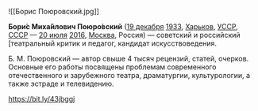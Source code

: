 ![[Борис Поюровский.jpg]]

**Бори́с Миха́йлович Поюро́вский** ([19 декабря](https://ru.wikipedia.org/wiki/19_%D0%B4%D0%B5%D0%BA%D0%B0%D0%B1%D1%80%D1%8F "19 декабря") [1933](https://ru.wikipedia.org/wiki/1933 "1933"), [Харьков](https://ru.wikipedia.org/wiki/%D0%A5%D0%B0%D1%80%D1%8C%D0%BA%D0%BE%D0%B2 "Харьков"), [УССР](https://ru.wikipedia.org/wiki/%D0%A3%D0%A1%D0%A1%D0%A0 "УССР"), [СССР](https://ru.wikipedia.org/wiki/%D0%A1%D0%A1%D0%A1%D0%A0 "СССР") — [20 июля](https://ru.wikipedia.org/wiki/20_%D0%B8%D1%8E%D0%BB%D1%8F "20 июля") [2016](https://ru.wikipedia.org/wiki/2016 "2016"), [Москва](https://ru.wikipedia.org/wiki/%D0%9C%D0%BE%D1%81%D0%BA%D0%B2%D0%B0 "Москва"), Россия) — советский и российский [театральный критик и педагог, кандидат искусствоведения.

Б. М. Поюровский — автор свыше 4 тысяч рецензий, статей, очерков. Основные его работы посвящены проблемам современного отечественного и зарубежного театра, драматургии, культурологии, а также эстраде и телевидению.

https://bit.ly/43jbggj